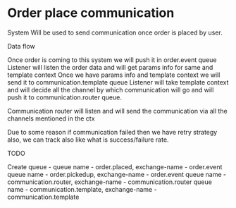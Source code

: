 # Order place communication
System Will be used to send communication once order is placed by user.

Data flow

Once order is coming to this system we will push it in order.event queue
Listener will listen the order data and will get params info for same and template context
Once we have params info and template context we will send it to communication.template queue
Listener will take template context and will decide all the channel by which communication will go and will push it to
communication.router queue.

Communication router will listen and will send the communication via all the channels mentioned in the ctx

Due to some reason if communication failed then we have retry strategy also, we can track also like what is success/failure
rate.

 TODO

 Create queue -
 queue name - order.placed,             exchange-name - order.event
 queue name - order.pickedup,           exchange-name - order.event
 queue name - communication.router,     exchange-name - communication.router
 queue name - communication.template,   exchange-name - communication.template
